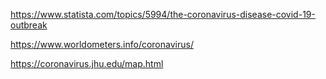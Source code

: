 https://www.statista.com/topics/5994/the-coronavirus-disease-covid-19-outbreak

https://www.worldometers.info/coronavirus/

https://coronavirus.jhu.edu/map.html
